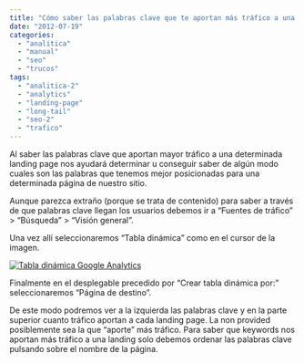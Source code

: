```yaml
---
title: "Cómo saber las palabras clave que te aportan más tráfico a una landing page"
date: "2012-07-19"
categories: 
  - "analitica"
  - "manual"
  - "seo"
  - "trucos"
tags: 
  - "analitica-2"
  - "analytics"
  - "landing-page"
  - "long-tail"
  - "seo-2"
  - "trafico"
---
```


Al saber las palabras clave que aportan mayor tráfico a una determinada landing page nos ayudará determinar u conseguir saber de algún modo cuales son las palabras que tenemos mejor posicionadas para una determinada página de nuestro sitio.

Aunque parezca extraño (porque se trata de contenido) para saber a través de que palabras clave llegan los usuarios debemos ir a “Fuentes de tráfico” > “Búsqueda” > “Visión general”.

Una vez allí seleccionaremos “Tabla dinámica” como en el cursor de la imagen.

[![Tabla dinámica Google Analytics](images/tabla-dinamica.jpg "tabla-dinamica")](http://rocreguant.com/wp-content/uploads/2012/07/tabla-dinamica.jpg)

Finalmente en el desplegable precedido por “Crear tabla dinámica por:” seleccionaremos “Página de destino”.

De este modo podremos ver a la izquierda las palabras clave y en la parte superior cuanto tráfico aportan a cada landing page. La non provided posiblemente sea la que “aporte” más tráfico. Para saber que keywords nos aportan más tráfico a una landing solo debemos ordenar las palabras clave pulsando sobre el nombre de la página.
